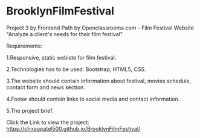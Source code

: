 # BrooklynFilmFestival
Project 3 by Frontend Path by Openclassrooms.com - Film Festival Website "Analyze a client's needs for their film festival"

Requirements:

1.Responsive, static webiste for film festival.

2.Technologies has to be used: Bootstrap, HTML5, CSS.

3.The website should contain information about festival, movies schedule, contact form and news section.

4.Footer should contain links to social media and contact information.

5.The project brief.

Click the Link to view the project: https://chiragpatel500.github.io/BrooklynFilmFestival/
